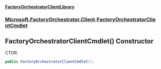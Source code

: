 #### [FactoryOrchestratorClientLibrary](./FactoryOrchestratorClientLibrary.md 'FactoryOrchestratorClientLibrary')
### [Microsoft.FactoryOrchestrator.Client](./Microsoft-FactoryOrchestrator-Client.md 'Microsoft.FactoryOrchestrator.Client').[FactoryOrchestratorClientCmdlet](./Microsoft-FactoryOrchestrator-Client-FactoryOrchestratorClientCmdlet.md 'Microsoft.FactoryOrchestrator.Client.FactoryOrchestratorClientCmdlet')
## FactoryOrchestratorClientCmdlet() Constructor
CTOR.  
```csharp
public FactoryOrchestratorClientCmdlet();
```
